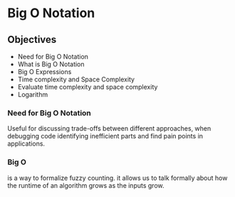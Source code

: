 # Big O Notation

## Objectives

- Need for Big O Notation
- What is Big O Notation
- Big O Expressions
- Time complexity and Space Complexity
- Evaluate time complexity and space complexity
- Logarithm

### Need for Big O Notation

Useful for discussing trade-offs between different approaches, when debugging code identifying inefficient parts and find pain points in applications.

### Big O

is a way to formalize fuzzy counting.
it allows us to talk formally about how the runtime of an algorithm grows as the inputs grow.
